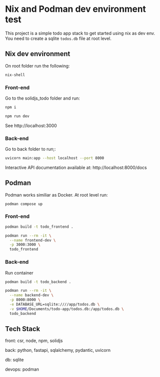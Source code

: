 
# Nix and Podman dev environment test

This project is a simple todo app stack to get started using nix as dev env.
You need to create a sqlite `todos.db` file at root level.

## Nix dev environment

On root folder run the following:

```bash
nix-shell
```

### Front-end

Go to the solidjs_todo folder and run:
```bash
npm i

npm run dev
```

See
http://localhost:3000

### Back-end

Go to back folder to run;:
```bash
uvicorn main:app --host localhost --port 8000
```

Interactive API documentation available at:
http://localhost:8000/docs


## Podman

Podman works similiar as Docker. At root level run:

```bash
podman compose up
```

### Front-end

```bash
podman build -t todo_frontend .

podman run --rm -it \
  --name frontend-dev \
  -p 3000:3000 \
  todo_frontend
```

### Back-end

Run container
```bash
podman build -t todo_backend .

podman run --rm -it \
  --name backend-dev \
  -p 8000:8000 \
  -e DATABASE_URL=sqlite:////app/todos.db \
  -v $HOME/Documents/todo-app/todos.db:/app/todos.db \
  todo_backend
```

## Tech Stack

front: csr, node, npm, solidjs

back: python, fastapi, sqlalchemy, pydantic, uvicorn

db: sqlite

devops: podman
